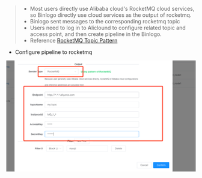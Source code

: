 > - Most users directly use Alibaba cloud's RocketMQ cloud services, so Binlogo directly use cloud services as the output of rocketmq.
> - Binlogo sent messages to the corresponding rocketmq topic
> - Users need to log in to Aliclound to configure related topic and access point, and then create pipeline in the Binlogo. 
> - Reference [RocketMQ Topic Pattern](https://help.aliyun.com/document_detail/255810.html?spm=5176.rocketmq.help.dexternal.248c7d10NtDnwh)

- Configure pipeline to rocketmq

![avatar](/docs/wiki/assets/pic/config_output_rocketmq.png)
